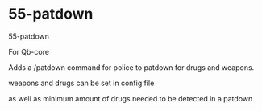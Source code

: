 # 55-patdown
55-patdown

For Qb-core

Adds a /patdown command for police to patdown for drugs and weapons.

weapons and drugs can be set in config file

as well as minimum amount of drugs needed to be detected in a patdown

